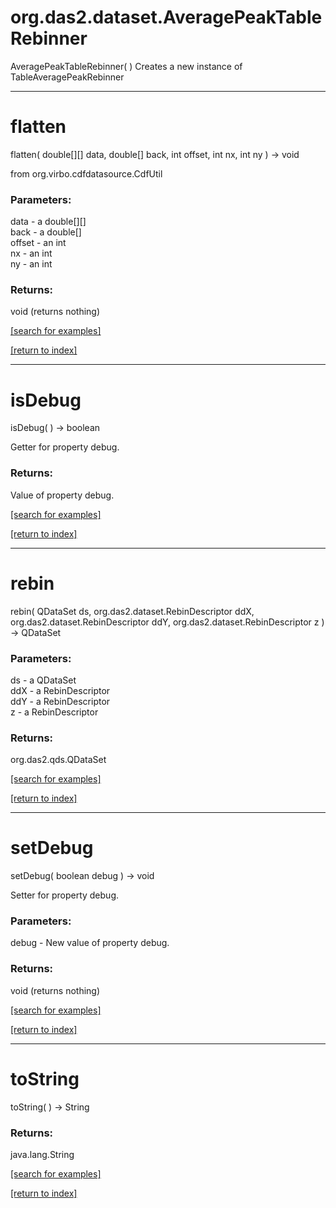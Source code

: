 # org.das2.dataset.AveragePeakTableRebinner
AveragePeakTableRebinner( )
Creates a new instance of TableAveragePeakRebinner

***
<a name="flatten"></a>
# flatten
flatten( double[][] data, double[] back, int offset, int nx, int ny ) &rarr; void

from org.virbo.cdfdatasource.CdfUtil

### Parameters:
data - a double[][]
<br>back - a double[]
<br>offset - an int
<br>nx - an int
<br>ny - an int

### Returns:
void (returns nothing)


<a href="https://github.com/autoplot/dev/search?q=flatten&unscoped_q=flatten">[search for examples]</a>

<a href="https://github.com/autoplot/documentation/blob/master/javadoc/index-all.md">[return to index]</a>

***
<a name="isDebug"></a>
# isDebug
isDebug(  ) &rarr; boolean

Getter for property debug.

### Returns:
Value of property debug.

<a href="https://github.com/autoplot/dev/search?q=isDebug&unscoped_q=isDebug">[search for examples]</a>

<a href="https://github.com/autoplot/documentation/blob/master/javadoc/index-all.md">[return to index]</a>

***
<a name="rebin"></a>
# rebin
rebin( QDataSet ds, org.das2.dataset.RebinDescriptor ddX, org.das2.dataset.RebinDescriptor ddY, org.das2.dataset.RebinDescriptor z ) &rarr; QDataSet



### Parameters:
ds - a QDataSet
<br>ddX - a RebinDescriptor
<br>ddY - a RebinDescriptor
<br>z - a RebinDescriptor

### Returns:
org.das2.qds.QDataSet


<a href="https://github.com/autoplot/dev/search?q=rebin&unscoped_q=rebin">[search for examples]</a>

<a href="https://github.com/autoplot/documentation/blob/master/javadoc/index-all.md">[return to index]</a>

***
<a name="setDebug"></a>
# setDebug
setDebug( boolean debug ) &rarr; void

Setter for property debug.

### Parameters:
debug - New value of property debug.

### Returns:
void (returns nothing)


<a href="https://github.com/autoplot/dev/search?q=setDebug&unscoped_q=setDebug">[search for examples]</a>

<a href="https://github.com/autoplot/documentation/blob/master/javadoc/index-all.md">[return to index]</a>

***
<a name="toString"></a>
# toString
toString(  ) &rarr; String



### Returns:
java.lang.String


<a href="https://github.com/autoplot/dev/search?q=toString&unscoped_q=toString">[search for examples]</a>

<a href="https://github.com/autoplot/documentation/blob/master/javadoc/index-all.md">[return to index]</a>

